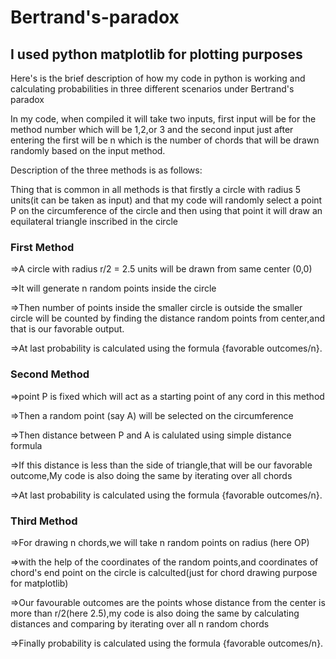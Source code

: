 # Bertrand's-paradox
<h2>I used python matplotlib for plotting purposes</h2>
<p>Here's is the brief description of how my code in python is working and calculating probabilities in three different scenarios under Bertrand's paradox</p>

<p>In my code, when compiled it will take two inputs, first input will be for the method number which will be 1,2,or 3 and the second input just after entering the first will be n which is the number of chords that will be drawn randomly based on the input method. </p>
<p>Description of the three methods is as follows:</p> 

<p>Thing that is common in all methods is that firstly a circle with radius 5 units(it can be taken as input) and that my code will randomly select a point P on the circumference of the circle and then using that point it will draw an equilateral triangle inscribed in the circle</p>
<div>
    <p><h3>First Method</h3>=>A circle with radius r/2 = 2.5 units will be drawn from same center (0,0)</p>
    <p>=>It will generate n random points inside the circle</p>
    <p>=>Then number of points inside the smaller circle is outside the smaller circle will be counted by finding the distance random points from center,and that is our favorable output.</p>
    <p>=>At last probability is calculated using the formula {favorable outcomes/n}.</p>
</div>
    <div>
        <p><h3>Second Method</h3></p>
        <p>=>point P is fixed which will act as a starting point of any cord in this method</p>
        <p>=>Then a random point (say A) will be selected on the circumference</p>
        <p>=>Then distance between P and A is calulated using simple distance formula</p>
        <p>=>If this distance is less than the side of triangle,that will be our favorable outcome,My code is also doing the same by iterating over all chords</p>
        <p>=>At last probability is calculated using the formula {favorable outcomes/n}.</p>
    </div>
   <div>
        <p><h3>Third Method</h3></p>
        <p>=>For drawing n chords,we will take n random points on radius (here OP)</p>
        <p>=>with the help of the coordinates of the random points,and coordinates of chord's end point on the circle is calculted(just for chord drawing purpose for matplotlib)</p>
        <p>=>Our favourable outcomes are the points whose distance from the center is more than r/2(here 2.5),my code is also doing the same by calculating distances and comparing by iterating over all n random chords</p>
        <p>=>Finally probability is calculated using the formula {favorable outcomes/n}.</p>
    </div>
